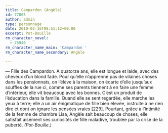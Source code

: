 ```yaml
---
title: Campardon (Angèle)
id: 77005
author: admin
type: personnage
date: 2010-02-16T08:51:12+00:00
excerpt: Pot-Bouille
rm_character_novel:
  - 75940
rm_character_name_main: 'Campardon '
rm_character_name_secondary: Angèle

---
```

— Fille des Campardon. A quatorze ans, elle est longue et laide, avec des cheveux d&rsquo;un blond fade. Pour qu&rsquo;elle n&rsquo;apprenne pas de vilaines choses dans les pensionnats, on l&rsquo;élève à la maison, on écarte d&rsquo;elle jusqu&rsquo;aux souffles de la rue ci, comme ses parents tiennent à en faire une femme d&rsquo;intérieur, elle vit beaucoup avec les bonnes. C&rsquo;est un produit de l&rsquo;éducation dans la famille. Quand elle se sent regardée, elle marche les yeux à terre; elle a un air énigmatique de fille bien élevée, instruite à ne rien dire et dont on ignare les pensées vraies [229]. Pourtant, grâce à l&rsquo;intimité de la femme de chambre Lisa, Angèle sait beaucoup de choses, elle satisfait aisément ses curiosités de fille maladive, troublée par la crise de la puberté. _(Pot-Bouille.)_